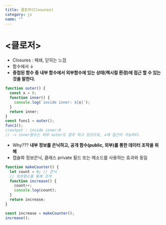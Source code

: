```yaml
---
title: 클로저(Closures)
category: js
name: ""
---
```


# <클로저>

- Closures : 패쇄, 닫히는 느낌
- 함수에서 ↓
- **중첩된 함수 중 내부 함수에서 외부함수에 있는 상태(렉시컬 환경)에 접근 할 수 있는 것을 말한다.**

```javascript
function outer() {
  const x = 0;
  function inner() {
    console.log(`inside inner: ${x}`);
  }
  return inner;
}
const func1 = outer();
func1();
//output : inside inner:0
// -> inner함수는 외부 outer도 참조 하고 있으므로, x에 접근이 가능하다.
```

- Why??? **내부 정보를 은닉하고, 공개 함수(public, 외부)를 통한 데이터 조작을 위해**
- 캡슐화 정보은닉, 클래스 private 필드 또는 메소드를 사용하는 효과와 동일

```javascript
function makeCounter() {
  let count = 0; // 은닉
  // 외부함수를 통해 조작
  function increase() {
    count++;
    console.log(count);
  }
  return increase;
}

const increase = makeCounter();
increase();
```
